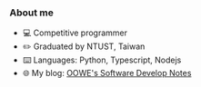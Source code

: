### About me
  
* 💻 Competitive programmer  
* ✏️ Graduated by NTUST, Taiwan  
* ⌨️ Languages: Python, Typescript, Nodejs  
* 🌐 My blog: [OOWE's Software Develop Notes](https://oowe.github.io/blog/)
